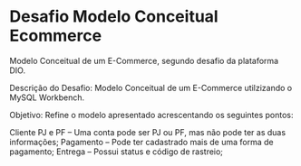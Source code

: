 # Desafio Modelo Conceitual Ecommerce
Modelo Conceitual de um E-Commerce, segundo desafio da plataforma DIO. 

Descrição do Desafio:
Modelo Conceitual de um E-Commerce utilzizando o MySQL Workbench.

Objetivo:
Refine o modelo apresentado acrescentando os seguintes pontos:

Cliente PJ e PF – Uma conta pode ser PJ ou PF, mas não pode ter as duas informações;
Pagamento – Pode ter cadastrado mais de uma forma de pagamento;
Entrega – Possui status e código de rastreio;
